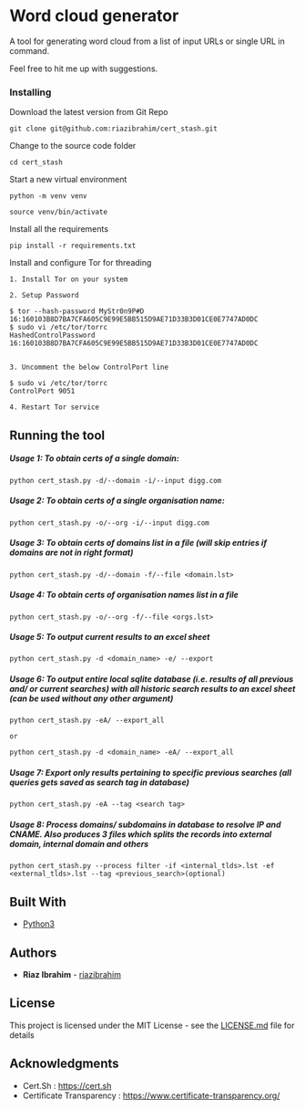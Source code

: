 # Word cloud generator

A tool for generating word cloud from a list of input URLs or single URL in command.

Feel free to hit me up with suggestions.


### Installing


Download the latest version from Git Repo

```
git clone git@github.com:riazibrahim/cert_stash.git
```

Change to the source code folder

```
cd cert_stash
```
Start a new virtual environment

```
python -m venv venv

source venv/bin/activate
```

Install all the requirements

```
pip install -r requirements.txt
```

Install and configure Tor for threading

```
1. Install Tor on your system 

2. Setup Password

$ tor --hash-password MyStr0n9P#D
16:160103B8D7BA7CFA605C9E99E5BB515D9AE71D33B3D01CE0E7747AD0DC
$ sudo vi /etc/tor/torrc
HashedControlPassword 16:160103B8D7BA7CFA605C9E99E5BB515D9AE71D33B3D01CE0E7747AD0DC


3. Uncomment the below ControlPort line

$ sudo vi /etc/tor/torrc
ControlPort 9051

4. Restart Tor service

```

## Running the tool


##### Usage 1: To obtain certs of a single domain:
```
python cert_stash.py -d/--domain -i/--input digg.com
```
##### Usage 2: To obtain certs of a single organisation name:
```
python cert_stash.py -o/--org -i/--input digg.com
```
##### Usage 3: To obtain certs of domains list in a file (will skip entries if domains are not in right format)
```
python cert_stash.py -d/--domain -f/--file <domain.lst>
```
##### Usage 4: To obtain certs of organisation names list in a file
```
python cert_stash.py -o/--org -f/--file <orgs.lst>
```
##### Usage 5: To output current results to an excel sheet
```
python cert_stash.py -d <domain_name> -e/ --export
```
##### Usage 6: To output entire local sqlite database (i.e. results of all previous and/ or current searches) with all historic search results to an excel sheet (can be used without any other argument)
```
python cert_stash.py -eA/ --export_all 

or

python cert_stash.py -d <domain_name> -eA/ --export_all
```
##### Usage 7: Export only results pertaining to specific previous searches (all queries gets saved as search tag in database)
```
python cert_stash.py -eA --tag <search tag>
```
##### Usage 8: Process domains/ subdomains in database to resolve IP and CNAME. Also produces 3 files which splits the records into external domain, internal domain and others
```
python cert_stash.py --process filter -if <internal_tlds>.lst -ef <external_tlds>.lst --tag <previous_search>(optional) 

```

## Built With

* [Python3](https://www.python.org/download/releases/3.0/) 


## Authors

* **Riaz Ibrahim** - [riazibrahim](https://github.com/https://github.com/riazibrahim/)

## License

This project is licensed under the MIT License - see the [LICENSE.md](LICENSE) file for details

## Acknowledgments

* Cert.Sh : https://cert.sh
* Certificate Transparency : https://www.certificate-transparency.org/